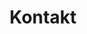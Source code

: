 ---
title: "Kontakt"
# meta description
description: "Kontakt"
# save as draft
draft: false
phone: "+491314234234"
email: "maren@osteopathiekammhoff.de"
---